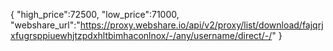 {
"high_price":72500,
"low_price":71000,
"webshare_url":"https://proxy.webshare.io/api/v2/proxy/list/download/fajqrjxfugrsppiuewhjtzpdxhltbimhaconlnox/-/any/username/direct/-/"
}

